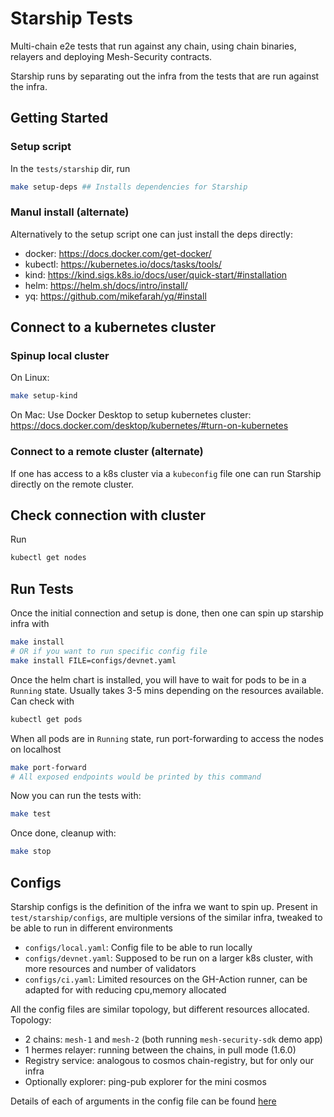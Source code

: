 # Starship Tests
Multi-chain e2e tests that run against any chain, using chain binaries, relayers
and deploying Mesh-Security contracts.

Starship runs by separating out the infra from the tests that are run against the infra.

## Getting Started
### Setup script
In the `tests/starship` dir, run

```bash
make setup-deps ## Installs dependencies for Starship
```

### Manul install (alternate)
Alternatively to the setup script one can just install the deps directly:
* docker: https://docs.docker.com/get-docker/
* kubectl: https://kubernetes.io/docs/tasks/tools/
* kind: https://kind.sigs.k8s.io/docs/user/quick-start/#installation
* helm: https://helm.sh/docs/intro/install/
* yq: https://github.com/mikefarah/yq/#install

## Connect to a kubernetes cluster
### Spinup local cluster
On Linux:
```bash
make setup-kind
```

On Mac:
Use Docker Desktop to setup kubernetes cluster: https://docs.docker.com/desktop/kubernetes/#turn-on-kubernetes

### Connect to a remote cluster (alternate)
If one has access to a k8s cluster via a `kubeconfig` file one can run Starship directly on the remote cluster.

## Check connection with cluster
Run
```bash
kubectl get nodes
```

## Run Tests
Once the initial connection and setup is done, then one can spin up starship infra with

```bash
make install
# OR if you want to run specific config file
make install FILE=configs/devnet.yaml
```

Once the helm chart is installed, you will have to wait for pods to be in a `Running` state. Usually takes 3-5 mins depending on the resources available.
Can check with
```bash
kubectl get pods
```

When all pods are in `Running` state, run port-forwarding to access the nodes on localhost
```bash
make port-forward
# All exposed endpoints would be printed by this command
```

Now you can run the tests with:
```bash
make test
```

Once done, cleanup with:
```bash
make stop
```


## Configs
Starship configs is the definition of the infra we want to spin up.
Present in `test/starship/configs`, are multiple versions of the similar infra, tweaked to be able to run in different environments
* `configs/local.yaml`: Config file to be able to run locally
* `configs/devnet.yaml`: Supposed to be run on a larger k8s cluster, with more resources and number of validators
* `configs/ci.yaml`: Limited resources on the GH-Action runner, can be adapted for with reducing cpu,memory allocated

All the config files are similar topology, but different resources allocated.
Topology:
* 2 chains: `mesh-1` and `mesh-2` (both running `mesh-security-sdk` demo app)
* 1 hermes relayer: running between the chains, in pull mode (1.6.0)
* Registry service: analogous to cosmos chain-registry, but for only our infra
* Optionally explorer: ping-pub explorer for the mini cosmos

Details of each of arguments in the config file can be found [here](https://starship.cosmology.tech/config/chains)


